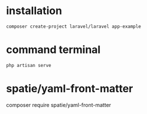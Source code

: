 # installation

    composer create-project laravel/laravel app-example

# command terminal

    php artisan serve

# spatie/yaml-front-matter

composer require spatie/yaml-front-matter
